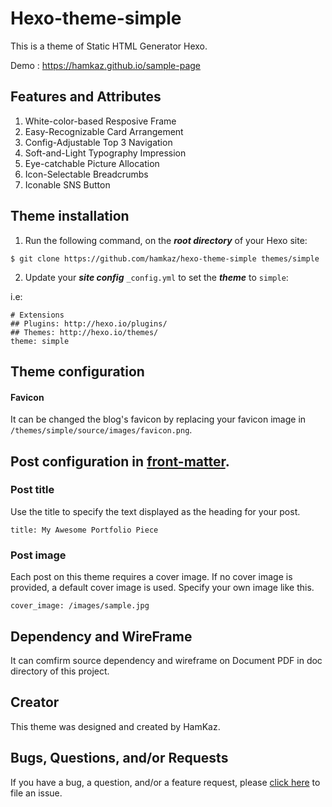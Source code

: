 # Hexo-theme-simple
This is a theme of Static HTML Generator Hexo.

Demo : https://hamkaz.github.io/sample-page



## Features and Attributes

1. White-color-based Resposive Frame
2. Easy-Recognizable Card Arrangement
3. Config-Adjustable Top 3 Navigation
4. Soft-and-Light Typography Impression
5. Eye-catchable Picture Allocation
6. Icon-Selectable Breadcrumbs
7. Iconable SNS Button 



## Theme installation

1) Run the following command, on the ***root directory*** of your Hexo site:

```
$ git clone https://github.com/hamkaz/hexo-theme-simple themes/simple
```

2) Update your ***site config*** `_config.yml` to set the ***theme*** to `simple`:

i.e:

```
# Extensions
## Plugins: http://hexo.io/plugins/
## Themes: http://hexo.io/themes/
theme: simple
```



## Theme configuration

#### Favicon

It can be changed the blog's favicon by replacing your favicon image in `/themes/simple/source/images/favicon.png`.



## Post configuration in [front-matter](https://hexo.io/docs/front-matter.html).

### Post title

Use the title to specify the text displayed as the heading for your post.

```
title: My Awesome Portfolio Piece
```

### Post image

Each post on this theme requires a cover image. If no cover image is provided, a default cover image is used. Specify your own image like this.

```
cover_image: /images/sample.jpg
```



## Dependency and WireFrame 

It can comfirm source dependency and wireframe on Document PDF in doc directory of this project.



## Creator

This theme was designed and created by HamKaz.



## Bugs, Questions, and/or Requests

If you have a bug, a question, and/or a feature request, please [click here](https://github.com/hamkaz/hexo-theme-simple/issues/new) to file an issue.